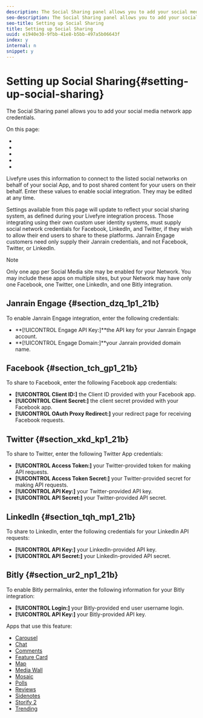 ```yaml
---
description: The Social Sharing panel allows you to add your social media network app credentials.
seo-description: The Social Sharing panel allows you to add your social media network app credentials.
seo-title: Setting up Social Sharing
title: Setting up Social Sharing
uuid: e1940e30-9fbb-41e8-b5bb-497a5b06643f
index: y
internal: n
snippet: y
---
```


# Setting up Social Sharing{#setting-up-social-sharing}

The Social Sharing panel allows you to add your social media network app credentials.

On this page:

* [](#c_setting_up_social_sharing/section_dzq_1p1_21b) 
* [](#c_setting_up_social_sharing/section_tch_gp1_21b) 
* [](#c_setting_up_social_sharing/section_xkd_kp1_21b) 
* [](#c_setting_up_social_sharing/section_tqh_mp1_21b) 
* [](#c_setting_up_social_sharing/section_ur2_np1_21b)

Livefyre uses this information to connect to the listed social networks on behalf of your social App, and to post shared content for your users on their behalf. Enter these values to enable social integration. They may be edited at any time.

Settings available from this page will update to reflect your social sharing system, as defined during your Livefyre integration process. Those integrating using their own custom user identity systems, must supply social network credentials for Facebook, LinkedIn, and Twitter, if they wish to allow their end users to share to these platforms. Janrain Engage customers need only supply their Janrain credentials, and not Facebook, Twitter, or LinkedIn.

>[!NOTE]
>
>Only one app per Social Media site may be enabled for your Network. You may include these apps on multiple sites, but your Network may have only one Facebook, one Twitter, one LinkedIn, and one Bitly integration.

## Janrain Engage {#section_dzq_1p1_21b}

To enable Janrain Engage integration, enter the following credentials:

* **[!UICONTROL Engage API Key:]**the API key for your Janrain Engage account.
* **[!UICONTROL Engage Domain:]**your Janrain provided domain name.

## Facebook {#section_tch_gp1_21b}

To share to Facebook, enter the following Facebook app credentials:

* **[!UICONTROL Client ID:]** the Client ID provided with your Facebook app.
* **[!UICONTROL Client Secret:]** the client secret provided with your Facebook app.
* **[!UICONTROL OAuth Proxy Redirect:]** your redirect page for receiving Facebook requests.

## Twitter {#section_xkd_kp1_21b}

To share to Twitter, enter the following Twitter App credentials:

* **[!UICONTROL Access Token:]** your Twitter-provided token for making API requests.
* **[!UICONTROL Access Token Secret:]** your Twitter-provided secret for making API requests.
* **[!UICONTROL API Key:]** your Twitter-provided API key.
* **[!UICONTROL API Secret:]** your Twitter-provided API secret.

## LinkedIn {#section_tqh_mp1_21b}

To share to LinkedIn, enter the following credentials for your LinkedIn API requests:

* **[!UICONTROL API Key:]** your LinkedIn-provided API key.
* **[!UICONTROL API Secret:]** your LinkedIn-provided API secret.

## Bitly {#section_ur2_np1_21b}

To enable Bitly permalinks, enter the following information for your Bitly integration:

* **[!UICONTROL Login:]** your Bitly-provided end user username login.
* **[!UICONTROL API Key:]** your Bitly-provided API key.



Apps that use this feature:

* [Carousel](../../c-about-apps/c-carousel-app/c-carousel-app.md#c_carousel_app)
* [Chat](../../c-about-apps/c-chat-app/c-chat-app.md#c_chat_app)
* [Comments](c_comments_app.md#c_comments_app)
* [Feature Card](../../c-about-apps/c-feature-card-app/c-feature-card-app.md#c_feature_card_app)
* [Map](../../c-about-apps/c-map-app/c-map-app.md#c_map_app)
* [Media Wall](../../c-about-apps/c-media-wall-app/c-media-wall-app.md#c_media_wall_app)
* [Mosaic](../../c-about-apps/c-mosaic-app/c-mosaic-app.md#c_mosaic_app)
* [Polls](../../c-about-apps/c-polls-app/c-polls-app.md#c_polls_app)
* [Reviews](../../c-about-apps/c-reviews-app/c-reviews-app.md#c_reviews_app)
* [Sidenotes](../../c-about-apps/c-sidenotes-app/c-sidenotes-app.md#c_sidenotes_app)
* [Storify 2](../../c-about-apps/c-storify2/c-storify2.md#c_storify2)
* [Trending](../../c-about-apps/c-trending-app/c-trending-app.md#c_trending_app)

